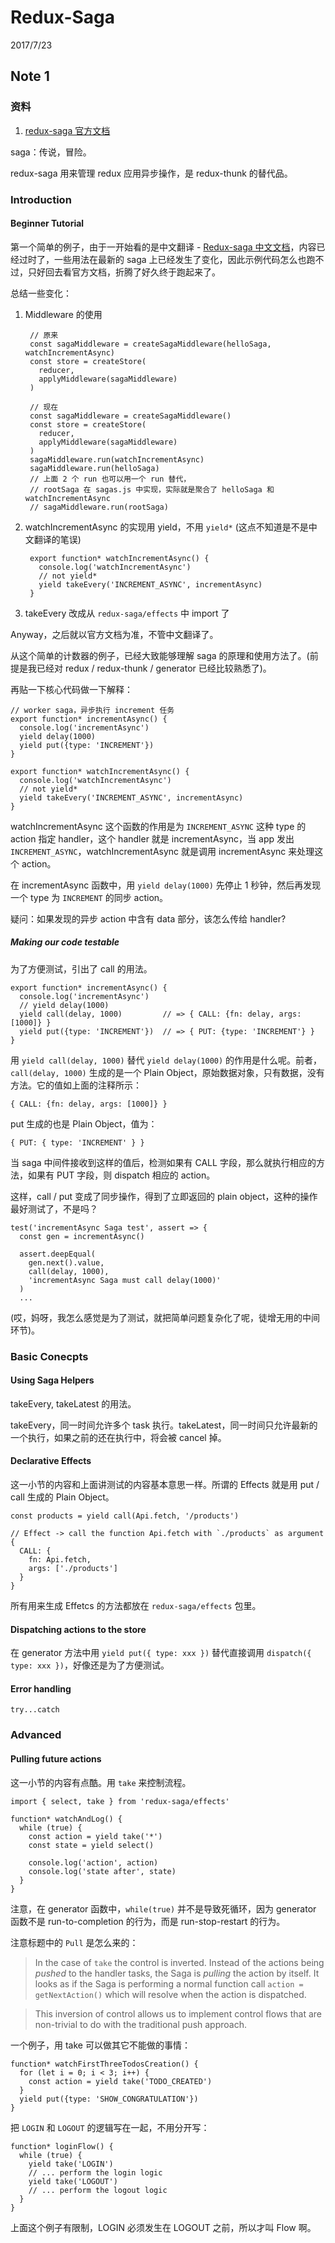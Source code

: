 # Redux-Saga

2017/7/23

## Note 1

### 资料

1. [redux-saga 官方文档](https://redux-saga.js.org/docs/introduction/BeginnerTutorial.html)

saga：传说，冒险。

redux-saga 用来管理 redux 应用异步操作，是 redux-thunk 的替代品。

### Introduction

#### Beginner Tutorial

第一个简单的例子，由于一开始看的是中文翻译 - [Redux-saga 中文文档](http://leonshi.com/redux-saga-in-chinese/index.html)，内容已经过时了，一些用法在最新的 saga 上已经发生了变化，因此示例代码怎么也跑不过，只好回去看官方文档，折腾了好久终于跑起来了。

总结一些变化：

1. Middleware 的使用

        // 原来
        const sagaMiddleware = createSagaMiddleware(helloSaga, watchIncrementAsync)
        const store = createStore(
          reducer,
          applyMiddleware(sagaMiddleware)
        )

        // 现在
        const sagaMiddleware = createSagaMiddleware()
        const store = createStore(
          reducer,
          applyMiddleware(sagaMiddleware)
        )
        sagaMiddleware.run(watchIncrementAsync)
        sagaMiddleware.run(helloSaga)
        // 上面 2 个 run 也可以用一个 run 替代，
        // rootSaga 在 sagas.js 中实现，实际就是聚合了 helloSaga 和 watchIncrementAsync
        // sagaMiddleware.run(rootSaga)

1. watchIncrementAsync 的实现用 yield，不用 `yield*` (这点不知道是不是中文翻译的笔误)

        export function* watchIncrementAsync() {
          console.log('watchIncrementAsync')
          // not yield*
          yield takeEvery('INCREMENT_ASYNC', incrementAsync)
        }

1. takeEvery 改成从 `redux-saga/effects` 中 import 了

Anyway，之后就以官方文档为准，不管中文翻译了。

从这个简单的计数器的例子，已经大致能够理解 saga 的原理和使用方法了。(前提是我已经对 redux / redux-thunk / generator 已经比较熟悉了)。

再贴一下核心代码做一下解释：

    // worker saga，异步执行 increment 任务
    export function* incrementAsync() {
      console.log('incrementAsync')
      yield delay(1000)
      yield put({type: 'INCREMENT'})
    }

    export function* watchIncrementAsync() {
      console.log('watchIncrementAsync')
      // not yield*
      yield takeEvery('INCREMENT_ASYNC', incrementAsync)
    }

watchIncrementAsync 这个函数的作用是为 `INCREMENT_ASYNC` 这种 type 的 action 指定 handler，这个 handler 就是 incrementAsync，当 app 发出 `INCREMENT_ASYNC`，watchIncrementAsync 就是调用 incrementAsync 来处理这个 action。

在 incrementAsync 函数中，用 `yield delay(1000)` 先停止 1 秒钟，然后再发现一个 type 为 `INCREMENT` 的同步 action。

疑问：如果发现的异步 action 中含有 data 部分，该怎么传给 handler?

##### Making our code testable

为了方便测试，引出了 call 的用法。

    export function* incrementAsync() {
      console.log('incrementAsync')
      // yield delay(1000)
      yield call(delay, 1000)         // => { CALL: {fn: delay, args: [1000]} }
      yield put({type: 'INCREMENT'})  // => { PUT: {type: 'INCREMENT'} }
    }

用 `yield call(delay, 1000)` 替代 `yield delay(1000)` 的作用是什么呢。前者，`call(delay, 1000)` 生成的是一个 Plain Object，原始数据对象，只有数据，没有方法。它的值如上面的注释所示：

    { CALL: {fn: delay, args: [1000]} }

put 生成的也是 Plain Object，值为：

    { PUT: { type: 'INCREMENT' } }

当 saga 中间件接收到这样的值后，检测如果有 CALL 字段，那么就执行相应的方法，如果有 PUT 字段，则 dispatch 相应的 action。

这样，call / put 变成了同步操作，得到了立即返回的 plain object，这种的操作最好测试了，不是吗？

    test('incrementAsync Saga test', assert => {
      const gen = incrementAsync()

      assert.deepEqual(
        gen.next().value,
        call(delay, 1000),
        'incrementAsync Saga must call delay(1000)'
      )
      ...

(哎，妈呀，我怎么感觉是为了测试，就把简单问题复杂化了呢，徒增无用的中间环节)。

### Basic Conecpts

#### Using Saga Helpers

takeEvery, takeLatest 的用法。

takeEvery，同一时间允许多个 task 执行。takeLatest，同一时间只允许最新的一个执行，如果之前的还在执行中，将会被 cancel 掉。

#### Declarative Effects

这一小节的内容和上面讲测试的内容基本意思一样。所谓的 Effects 就是用 put / call 生成的 Plain Object。

    const products = yield call(Api.fetch, '/products')

    // Effect -> call the function Api.fetch with `./products` as argument
    {
      CALL: {
        fn: Api.fetch,
        args: ['./products']
      }
    }

所有用来生成 Effetcs 的方法都放在 `redux-saga/effects` 包里。

#### Dispatching actions to the store

在 generator 方法中用 `yield put({ type: xxx })` 替代直接调用 `dispatch({ type: xxx })`，好像还是为了方便测试。

#### Error handling

`try...catch`

### Advanced

#### Pulling future actions

这一小节的内容有点酷。用 `take` 来控制流程。

    import { select, take } from 'redux-saga/effects'

    function* watchAndLog() {
      while (true) {
        const action = yield take('*')
        const state = yield select()

        console.log('action', action)
        console.log('state after', state)
      }
    }

注意，在 generator 函数中，`while(true)` 并不是导致死循环，因为 generator 函数不是 run-to-completion 的行为，而是 run-stop-restart 的行为。

注意标题中的 `Pull` 是怎么来的：

> In the case of `take` the control is inverted. Instead of the actions being *pushed* to the handler tasks, the Saga is *pulling* the action by itself. It looks as if the Saga is performing a normal function call `action = getNextAction()` which will resolve when the action is dispatched.

> This inversion of control allows us to implement control flows that are non-trivial to do with the traditional push approach.

一个例子，用 take 可以做其它不能做的事情：

    function* watchFirstThreeTodosCreation() {
      for (let i = 0; i < 3; i++) {
        const action = yield take('TODO_CREATED')
      }
      yield put({type: 'SHOW_CONGRATULATION'})
    }

把 `LOGIN` 和 `LOGOUT` 的逻辑写在一起，不用分开写：

    function* loginFlow() {
      while (true) {
        yield take('LOGIN')
        // ... perform the login logic
        yield take('LOGOUT')
        // ... perform the logout logic
      }
    }

上面这个例子有限制，LOGIN 必须发生在 LOGOUT 之前，所以才叫 Flow 啊。
